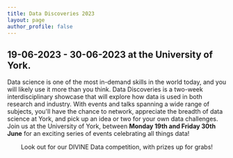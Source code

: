 ```yaml
---
title: Data Discoveries 2023
layout: page
author_profile: false
---
```


## 19-06-2023 - 30-06-2023 at the University of York.

Data science is one of the most in-demand skills in the world today, and you will likely use it more than you think. Data Discoveries is a two-week interdisciplinary showcase that will explore how data is used in both research and industry. With events and talks spanning a wide range of subjects, you'll have the chance to network, appreciate the breadth of data science at York, and pick up an idea or two for your own data challenges.
Join us at the University of York, between **Monday 19th and Friday 30th June** for an exciting series of events celebrating all things data!

<p style="text-align: center;">Look out for our DIVINE Data competition, with prizes up for grabs! </p>
